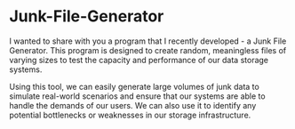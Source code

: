 # Junk-File-Generator

I wanted to share with you a program that I recently developed - a Junk File Generator. This program is designed to create random, meaningless files of varying sizes to test the capacity and performance of our data storage systems.

Using this tool, we can easily generate large volumes of junk data to simulate real-world scenarios and ensure that our systems are able to handle the demands of our users. We can also use it to identify any potential bottlenecks or weaknesses in our storage infrastructure.
